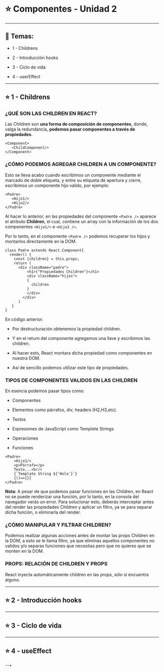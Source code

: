 # :star: Componentes - Unidad 2

---

## :book: Temas:

- 1 - Childrens

- 2 - Introducción hooks

- 3 - Ciclo de vida

- 4 - userEffect

---

## :star: 1 - Childrens


### ¿QUÉ SON LAS CHILDREN EN REACT?

Las Children son **una forma de composición de componentes**, donde, valga la redundancia, **podemos pasar componentes a través de propiedades**.

```JSX
<Component>
   <ChildComponent/>
</Component>
```

### ¿CÓMO PODEMOS AGREGAR CHILDREN A UN COMPONENTE?

Esto se lleva acabo cuando escribimos un componente mediante el marcado de doble etiqueta, y entre su etiqueta de apertura y cierre, escribimos un componente hijo valido, por ejemplo:

```JSX
<Padre>
   <Hijo1/>
   <Hijo2/>
</Padre>
```

Al hacer lo anterior, en las propiedades del componente `<Padre />` aparece el atributo **Children**, el cual, contiene un array con la información de los dos componentes `<Hijo1/>` e `<Hijo2 />`.

Por lo tanto, en el componente `<Padre />` podemos recuperar los hijos y montarlos directamente en la DOM.


```JSX
class Padre extends React.Component{
  render() {
    const {children} = this.props;
    return (
      <div className="padre">
          <h1>{"Propiedades Children"}</h1>
          <div className="hijos">
          {
            children
          }
          </div>
        </div>
      )
   }
}
```


En código anterior:

- Por destructuración obtenemos la propiedad children.

- Y en el return del componente agregamos una llave y escribimos las children.

- Al hacer esto, React montara dicha propiedad como componentes en nuestra DOM.

- Así de sencillo podemos utilizar este tipo de propiedades.

 

### TIPOS DE COMPONENTES VALIDOS EN LAS CHILDREN

En esencia podemos pasar tipos como:

- Componentes

- Elementos como párrafos, div, headers (H2,H3,etc).

- Textos

- Expresiones de JavaScript como Templete Strings

- Operaciones

- Funciones

```JSX
<Padre>
    <Hijo1/>
    <p>Párrafo</p>
    Texto...<br/>
    {`Template String ${'Hola'}`}
    {()=>{}}
</Padre>
```

**Nota**: A pesar de que podemos pasar funciones en las Children, en React no se puede renderizar una función, por lo tanto, en la consola del navegador verás un error. Para solucionar esto, deberás interceptar antes del render las propiedades Children y aplicar un filtro, ya se para separar dicha función, o eliminarla del render.


### ¿CÓMO MANIPULAR Y FILTRAR CHILDREN?

Podemos realizar algunas acciones antes de montar las props Children en la DOM, a esto se le llama filtro, ya que eliminas aquellos componentes no validos y/o separas funciones que necesitas pero que no quieres que se monten en la DOM.


### PROPS: RELACIÓN DE CHILDREN Y PROPS

React inyecta automáticamente children en las props, sólo si encuentra alguno.

---

## :star: 2 - Introducción hooks

---

## :star: 3 - Ciclo de vida

---

## :star: 4 - useEffect

--+

